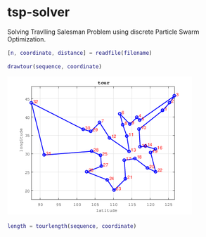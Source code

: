 # tsp-solver
 Solving Travlling Salesman Problem using discrete Particle Swarm Optimization.


```matlab
[n, coordinate, distance] = readfile(filename)
```

```matlab
drawtour(sequence, coordinate)
```

![tour](/img/tour.gif)


```matlab
length = tourlength(sequence, coordinate)
```

